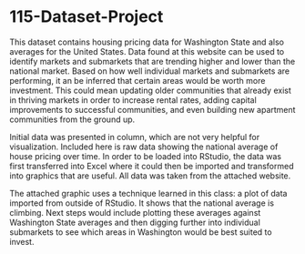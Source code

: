 # 115-Dataset-Project

This dataset contains housing pricing data for Washington State and also averages for the United States. Data found at this website can be used to identify markets and submarkets that are trending higher and lower than the national market. Based on how well individual markets and submarkets are performing, it an be inferred that certain areas would be worth more investment. This could mean updating older communities that already exist in thriving markets in order to increase rental rates, adding capital improvements to successful communities, and even building new apartment communities from the ground up.

Initial data was presented in column, which are not very helpful for visualization. Included here is raw data showing the national average of house pricing over time. In order to be loaded into RStudio, the data was first transferred into Excel where it could then be imported and transformed into graphics that are useful. All data was taken from the attached website.

The attached graphic uses a technique learned in this class: a plot of data imported from outside of RStudio. It shows that the national average is climbing. Next steps would include plotting these averages against Washington State averages and then digging further into individual submarkets to see which areas in Washington would be best suited to invest.
